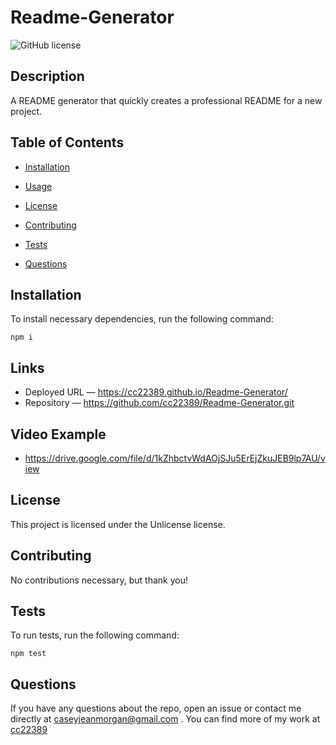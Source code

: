# Readme-Generator
  ![GitHub license](https://img.shields.io/badge/license-Unlicense-blue.svg)
  
  ## Description
  
  A README generator that quickly creates a professional README for a new project.
  
  ## Table of Contents 
  
  * [Installation](#installation)
  
  * [Usage](#usage)
  
  * [License](#license)

  * [Contributing](#contributing)
  
  * [Tests](#tests)
  
  * [Questions](#questions)
  
  ## Installation
  
  To install necessary dependencies, run the following command:
  
  ```
  npm i
  ```
  
  ## Links
  - Deployed URL &mdash; https://cc22389.github.io/Readme-Generator/
  - Repository &mdash; https://github.com/cc22389/Readme-Generator.git

  ## Video Example

  - https://drive.google.com/file/d/1kZhbctvWdAOjSJu5ErEjZkuJEB9lp7AU/view  
  
  ## License
  
  This project is licensed under the Unlicense license.
    
  ## Contributing
  
  No contributions necessary, but thank you!
  
  
  ## Tests
  
  To run tests, run the following command:
  
  ```
  npm test
  ```
  
  ## Questions
  
  If you have any questions about the repo, open an issue or contact me directly at caseyjeanmorgan@gmail.com . You can find more of my work at [cc22389](https://github.com/cc22389/)
  
  